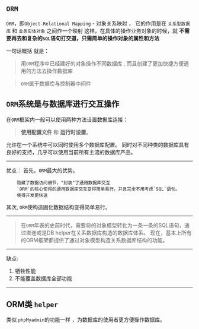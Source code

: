 ## `ORM`
`ORM`，即`Object-Relational Mapping` - 对象关系映射 ，
它的作用是在 `关系型数据库` 和 `业务实体对象` 之间作一个映射
这样，在具体的操作业务对象的时候，就
**不需要再去和复杂的`SQL`语句打交道，只需简单的操作对象的属性和方法**

一句话概括 就是：
>  用`ORM`程序中已经建好的对象操作不同数据库 , 而且创建了更加快捷方便通用的方法去操作数据库

> `ORM`属于数据库与控制器中间件


## `ORM`系统是与数据库进行交互操作

在`ORM`框架内一般可以使用两种方法设置数据库连接：
> **使用配置文件** 和 **运行时设置**。

允许在一个系统中可以同时使用多个数据库配置。
同时对不同种类的数据库具有良好的支持，几乎可以使用当前所有主流的数据库产品。



-----------------
优点：
首先，`ORM`最大的优势。

        隐藏了数据访问细节，"封装"了通用数据库交互
        `ORM`的核心使得的通用数据库交互变得简单易行，并且完全不用考虑`SQL`语句。
        使得开发更快速


其次, `ORM`使构造固化数据结构变得简单易行。


--------------
> 在`ORM`年表的史前时代，需要将的对象模型转化为一条一条的SQL语句，通过直连或是DB helper在关系数据库构造的数据库体系。
> 现在，基本上所有的ORM框架都提供了通过对象模型构造关系数据库结构的功能。

------------ 

缺点:

1. 牺牲性能
2. 不能覆盖数据库全部功能

---------

## ORM类 `helper`

类似 `phpMyadmin`的功能一样 ，为数据库的使用者更方便操作数据库。